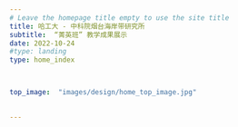 ```yaml
---
# Leave the homepage title empty to use the site title
title: 哈工大 - 中科院烟台海岸带研究所
subtitle:  “菁英班” 教学成果展示
date: 2022-10-24
#type: landing
type: home_index



top_image:  "images/design/home_top_image.jpg"

 
---
```






